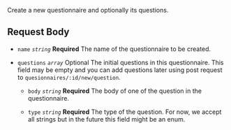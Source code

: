Create a new questionnaire and optionally its questions.

## Request Body

- `name` *`string`* **Required**
    The name of the questionnaire to be created.

- `questions` *`array`* Optional
    The initial questions in this questionnaire. This field may be empty and you can add questions later using post request to `quesionnaires/:id/new/question`.
    
    - `body` *`string`* **Required**
        The body of one of the question in the questionnaire.
    
    - `type` *`string`* **Required**
        The type of the question. For now, we accept all strings but in the future this field might be an enum.